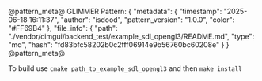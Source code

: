 @pattern_meta@
GLIMMER Pattern:
{
  "metadata": {
    "timestamp": "2025-06-18 16:11:37",
    "author": "isdood",
    "pattern_version": "1.0.0",
    "color": "#FF69B4"
  },
  "file_info": {
    "path": "./vendor/cimgui/backend_test/example_sdl_opengl3/README.md",
    "type": "md",
    "hash": "fd83bfc58202b0c2fff06914e9b56760bc60208e"
  }
}
@pattern_meta@


To build use `cmake path_to_example_sdl_opengl3` and then `make install`
